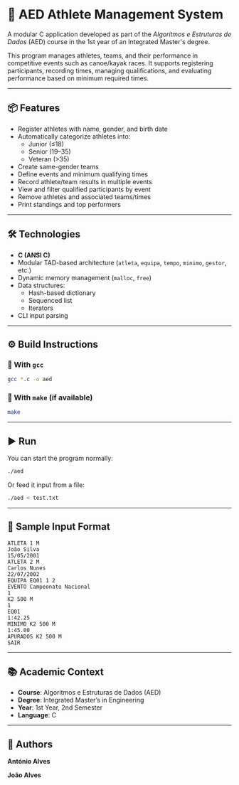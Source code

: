 
# 🏃 AED Athlete Management System

A modular C application developed as part of the *Algoritmos e Estruturas de Dados* (AED) course in the 1st year of an Integrated Master's degree.

This program manages athletes, teams, and their performance in competitive events such as canoe/kayak races. It supports registering participants, recording times, managing qualifications, and evaluating performance based on minimum required times.

---

## 📦 Features

- Register athletes with name, gender, and birth date
- Automatically categorize athletes into:
  - Junior (≤18)
  - Senior (19–35)
  - Veteran (>35)
- Create same-gender teams
- Define events and minimum qualifying times
- Record athlete/team results in multiple events
- View and filter qualified participants by event
- Remove athletes and associated teams/times
- Print standings and top performers

---

## 🛠️ Technologies

- **C (ANSI C)**
- Modular TAD-based architecture (`atleta`, `equipa`, `tempo`, `minimo`, `gestor`, etc.)
- Dynamic memory management (`malloc`, `free`)
- Data structures:
  - Hash-based dictionary
  - Sequenced list
  - Iterators
- CLI input parsing

---

## ⚙️ Build Instructions

### 🔧 With `gcc`

```bash
gcc *.c -o aed
```

### 🔧 With `make` (if available)

```bash
make
```

---

## ▶️ Run

You can start the program normally:

```bash
./aed
```

Or feed it input from a file:

```bash
./aed < test.txt
```

---

## 📄 Sample Input Format

```text
ATLETA 1 M
João Silva
15/05/2001
ATLETA 2 M
Carlos Nunes
22/07/2002
EQUIPA EQ01 1 2
EVENTO Campeonato Nacional
1
K2 500 M
1
EQ01
1:42.25
MINIMO K2 500 M
1:45.00
APURADOS K2 500 M
SAIR
```

---

## 📚 Academic Context

- **Course**: Algoritmos e Estruturas de Dados (AED)
- **Degree**: Integrated Master’s in Engineering
- **Year**: 1st Year, 2nd Semester
- **Language**: C

---

## 🧠 Authors

**António Alves**

**João Alves**
